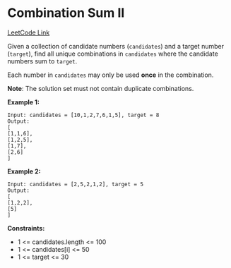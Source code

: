 # Combination Sum II

[LeetCode Link](https://leetcode.com/problems/combination-sum-ii/)

Given a collection of candidate numbers (`candidates`) and a target number (`target`), find all unique combinations in `candidates` where the candidate numbers sum to `target`.

Each number in `candidates` may only be used **once** in the combination.

**Note**: The solution set must not contain duplicate combinations.

**Example 1:**
```
Input: candidates = [10,1,2,7,6,1,5], target = 8
Output: 
[
[1,1,6],
[1,2,5],
[1,7],
[2,6]
]
```

**Example 2:**
```
Input: candidates = [2,5,2,1,2], target = 5
Output: 
[
[1,2,2],
[5]
]
```

**Constraints:**
- 1 <= candidates.length <= 100
- 1 <= candidates\[i\] <= 50
- 1 <= target <= 30
